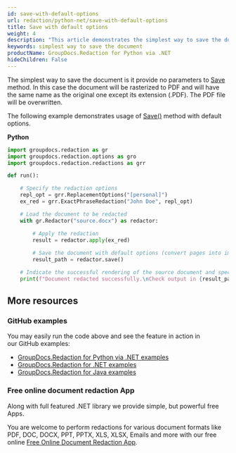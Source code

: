 ```yaml
---
id: save-with-default-options
url: redaction/python-net/save-with-default-options
title: Save with default options
weight: 4
description: "This article demonstrates the simplest way to save the document"
keywords: simplest way to save the document
productName: GroupDocs.Redaction for Python via .NET
hideChildren: False
---
```

The simplest way to save the document is it provide no parameters to [Save](https://reference.groupdocs.com/python-net/redaction/groupdocs.redaction/redactor/methods/save) method. In this case the document will be rasterized to PDF and will have the same name as the original one except its extension (.PDF). The PDF file will be overwritten.

The following example demonstrates usage of [Save()](https://reference.groupdocs.com/python-net/redaction/groupdocs.redaction/redactor/methods/save) method with default options.

**Python**

```python
import groupdocs.redaction as gr
import groupdocs.redaction.options as gro
import groupdocs.redaction.redactions as grr

def run():

    # Specify the redaction options
    repl_opt = grr.ReplacementOptions("[personal]")
    ex_red = grr.ExactPhraseRedaction("John Doe", repl_opt)

    # Load the document to be redacted
    with gr.Redactor("source.docx") as redactor:

        # Apply the redaction
        result = redactor.apply(ex_red)
        
        # Save the document with default options (convert pages into images, save as PDF)
        result_path = redactor.save()

    # Indicate the successful rendering of the source document and specify where to find the output in the specified directory
    print(f"Document redacted successfully.\nCheck output in {result_path}.")
```

## More resources

### GitHub examples

You may easily run the code above and see the feature in action in our GitHub examples:

*   [GroupDocs.Redaction for Python via .NET examples](https://github.com/groupdocs-redaction/GroupDocs.Redaction-for-Python-via-.NET)
*   [GroupDocs.Redaction for .NET examples](https://github.com/groupdocs-redaction/GroupDocs.Redaction-for-.NET)
*   [GroupDocs.Redaction for Java examples](https://github.com/groupdocs-redaction/GroupDocs.Redaction-for-Java)
    

### Free online document redaction App

Along with full featured .NET library we provide simple, but powerful free Apps.

You are welcome to perform redactions for various document formats like PDF, DOC, DOCX, PPT, PPTX, XLS, XLSX, Emails and more with our free online [Free Online Document Redaction App](https://products.groupdocs.app/redaction).
